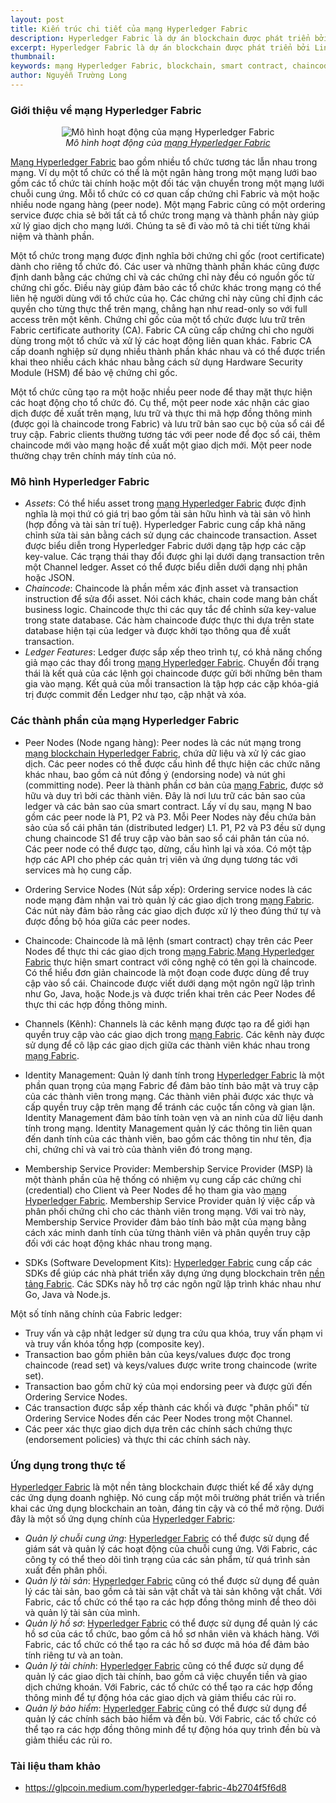 ```yaml
---
layout: post
title: Kiến trúc chi tiết của mạng Hyperledger Fabric
description: Hyperledger Fabric là dự án blockchain được phát triển bởi Linux Foundation. Hyperledger Fabric được thiết kế như một nền tảng để phát triển các ứng dụng có kiến trúc module, cho phép nhiều tổ chức tương tác lẫn nhau trong mạng.
excerpt: Hyperledger Fabric là dự án blockchain được phát triển bởi Linux Foundation. Hyperledger Fabric được thiết kế như một nền tảng để phát triển các ứng dụng có kiến trúc module, cho phép nhiều tổ chức tương tác lẫn nhau trong mạng.
thumbnail: 
keywords: mạng Hyperledger Fabric, blockchain, smart contract, chaincode, Membership Service Provider, peer, ledger, Hyperledger
author: Nguyễn Trường Long
---
```



### Giới thiệu về mạng Hyperledger Fabric

<figure class="image">
<center>
  <img src="https://nguyentruonglong.net/images/HyperledgerFabricWorkFlow.png" alt="Mô hình hoạt động của mạng Hyperledger Fabric">
  <figcaption>
	  <i>Mô hình hoạt động của <a href="https://nguyentruonglong.net/kien-truc-chi-tiet-cua-mang-hyperledger-fabric.html" target="_blank">mạng Hyperledger Fabric</a></i>
  </figcaption>
</center>
</figure>

[Mạng Hyperledger Fabric](https://nguyentruonglong.net/kien-truc-chi-tiet-cua-mang-hyperledger-fabric.html) bao gồm nhiều tổ chức tương tác lẫn nhau trong mạng. Ví dụ một tổ chức có thể là một ngân hàng trong một mạng lưới bao gồm các tổ chức tài chính hoặc một đối tác vận chuyển trong một mạng lưới chuỗi cung ứng. Mỗi tổ chức có cơ quan cấp chứng chỉ Fabric và một hoặc nhiều node ngang hàng (peer node). Một mạng Fabric cũng có một ordering service được chia sẻ bởi tất cả tổ chức trong mạng và thành phần này giúp xử lý giao dịch cho mạng lưới. Chúng ta sẽ đi vào mô tả chi tiết từng khái niệm và thành phần.

Một tổ chức trong mạng được định nghĩa bởi chứng chỉ gốc (root certificate) dành cho riêng tổ chức đó. Các user và những thành phần khác cũng được định danh bằng các chứng chỉ và các chứng chỉ này đều có nguồn gốc từ chứng chỉ gốc. Điều này giúp đảm bảo các tổ chức khác trong mạng có thể liên hệ người dùng với tổ chức của họ. Các chứng chỉ này cũng chỉ định các quyền cho từng thực thể trên mạng, chẳng hạn như read-only so với full access trên một kênh.
Chứng chỉ gốc của một tổ chức được lưu trữ trên Fabric certificate authority (CA). Fabric CA cũng cấp chứng chỉ cho người dùng trong một tổ chức và xử lý các hoạt động liên quan khác. Fabric CA cấp doanh nghiệp sử dụng nhiều thành phần khác nhau và có thể được triển khai theo nhiều cách khác nhau bằng cách sử dụng Hardware Security Module (HSM) để bảo vệ chứng chỉ gốc.

Một tổ chức cũng tạo ra một hoặc nhiều peer node để thay mặt thực hiện các hoạt động cho tổ chức đó. Cụ thể, một peer node xác nhận các giao dịch được đề xuất trên mạng, lưu trữ và thực thi mã hợp đồng thông minh (được gọi là chaincode trong Fabric) và lưu trữ bản sao cục bộ của sổ cái để truy cập. Fabric clients thường tương tác với peer node để đọc sổ cái, thêm chaincode mới vào mạng hoặc đề xuất một giao dịch mới. Một peer node thường chạy trên chính máy tính của nó.

### Mô hình Hyperledger Fabric

- <i>Assets</i>: Có thể hiểu asset trong [mạng Hyperledger Fabric](https://nguyentruonglong.net/kien-truc-chi-tiet-cua-mang-hyperledger-fabric.html) được định nghĩa là mọi thứ có giá trị bao gồm tài sản hữu hình và tài sản vô hình (hợp đồng và tài sản trí tuệ). Hyperledger Fabric cung cấp khả năng chỉnh sửa tài sản bằng cách sử dụng các chaincode transaction. Asset được biểu diễn trong Hyperledger Fabric dưới dạng tập hợp các cặp key-value. Các trạng thái thay đổi được ghi lại dưới dạng transaction trên một Channel ledger. Asset có thể được biểu diễn dưới dạng nhị phân hoặc JSON.
- <i>Chaincode</i>: Chaincode là phần mềm xác định asset và transaction instruction để sửa đổi asset. Nói cách khác, chain code mang bản chất business logic. Chaincode thực thi các quy tắc để chỉnh sửa key-value trong state database. Các hàm chaincode được thực thi dựa trên state database hiện tại của ledger và được khởi tạo thông qua đề xuất transaction.
- <i>Ledger Features</i>: Ledger được sắp xếp theo trình tự, có khả năng chống giả mạo các thay đổi trong [mạng Hyperledger Fabric](https://nguyentruonglong.net/kien-truc-chi-tiet-cua-mang-hyperledger-fabric.html). Chuyển đổi trạng thái là kết quả của các lệnh gọi chaincode được gửi bởi những bên tham gia vào mạng. Kết quả của mỗi transaction là tập hợp các cặp khóa-giá trị được commit đến Ledger như tạo, cập nhật và xóa.

### Các thành phần của mạng Hyperledger Fabric

 - Peer Nodes (Node ngang hàng): Peer nodes là các nút mạng trong [mạng blockchain Hyperledger Fabric](https://nguyentruonglong.net/kien-truc-chi-tiet-cua-mang-hyperledger-fabric.html), chứa dữ liệu và xử lý các giao dịch. Các peer nodes có thể được cấu hình để thực hiện các chức năng khác nhau, bao gồm cả nút đồng ý (endorsing node) và nút ghi (committing node). Peer là thành phần cơ bản của [mạng Fabric](https://nguyentruonglong.net/kien-truc-chi-tiet-cua-mang-hyperledger-fabric.html), được sở hữu và duy trì bởi các thành viên. Đây là nơi lưu trữ các bản sao của ledger và các bản sao của smart contract. Lấy ví dụ sau, mạng N bao gồm các peer node là P1, P2 và P3. Mỗi Peer Nodes này đều chứa bản sảo của sổ cái phân tán (distributed ledger) L1. P1, P2 và P3 đều sử dụng chung chaincode S1 để truy cập vào bản sao sổ cái phân tán của nó. Các peer node có thể được tạo, dừng, cấu hình lại và xóa. Có một tập hợp các API cho phép các quản trị viên và ứng dụng tương tác với services mà họ cung cấp.

 - Ordering Service Nodes (Nút sắp xếp): Ordering service nodes là các node mạng đảm nhận vai trò quản lý các giao dịch trong [mạng Fabric](https://nguyentruonglong.net/kien-truc-chi-tiet-cua-mang-hyperledger-fabric.html). Các nút này đảm bảo rằng các giao dịch được xử lý theo đúng thứ tự và được đồng bộ hóa giữa các peer nodes.

 - Chaincode: Chaincode là mã lệnh (smart contract) chạy trên các Peer Nodes để thực thi các giao dịch trong [mạng Fabric](https://nguyentruonglong.net/kien-truc-chi-tiet-cua-mang-hyperledger-fabric.html).[Mạng Hyperledger Fabric](https://nguyentruonglong.net/kien-truc-chi-tiet-cua-mang-hyperledger-fabric.html) thực hiện smart contract với công nghệ có tên gọi là chaincode. Có thể hiểu đơn giản chaincode là một đoạn code được dùng để truy cập vào sổ cái. Chaincode được viết dưới dạng một ngôn ngữ lập trình như Go, Java, hoặc Node.js và được triển khai trên các Peer Nodes để thực thi các hợp đồng thông minh.

 - Channels (Kênh): Channels là các kênh mạng được tạo ra để giới hạn quyền truy cập vào các giao dịch trong [mạng Fabric](https://nguyentruonglong.net/kien-truc-chi-tiet-cua-mang-hyperledger-fabric.html). Các kênh này được sử dụng để cô lập các giao dịch giữa các thành viên khác nhau trong [mạng Fabric](https://nguyentruonglong.net/kien-truc-chi-tiet-cua-mang-hyperledger-fabric.html).

 - Identity Management: Quản lý danh tính trong [Hyperledger Fabric](https://nguyentruonglong.net/kien-truc-chi-tiet-cua-mang-hyperledger-fabric.html) là một phần quan trọng của mạng Fabric để đảm bảo tính bảo mật và truy cập của các thành viên trong mạng. Các thành viên phải được xác thực và cấp quyền truy cập trên mạng để tránh các cuộc tấn công và gian lận. Identity Management đảm bảo tính toàn vẹn và an ninh của dữ liệu danh tính trong mạng. Identity Management quản lý các thông tin liên quan đến danh tính của các thành viên, bao gồm các thông tin như tên, địa chỉ, chứng chỉ và vai trò của thành viên đó trong mạng.
 
 - Membership Service Provider: Membership Service Provider (MSP) là một thành phần của hệ thống có nhiệm vụ cung cấp các chứng chỉ (credential) cho Client và Peer Nodes để họ tham gia vào [mạng Hyperledger Fabric](https://nguyentruonglong.net/kien-truc-chi-tiet-cua-mang-hyperledger-fabric.html). Membership Service Provider quản lý việc cấp và phân phối chứng chỉ cho các thành viên trong mạng. Với vai trò này, Membership Service Provider đảm bảo tính bảo mật của mạng bằng cách xác minh danh tính của từng thành viên và phân quyền truy cập đối với các hoạt động khác nhau trong mạng.
 
 - SDKs (Software Development Kits): [Hyperledger Fabric](https://nguyentruonglong.net/kien-truc-chi-tiet-cua-mang-hyperledger-fabric.html) cung cấp các SDKs để giúp các nhà phát triển xây dựng ứng dụng blockchain trên [nền tảng Fabric](https://nguyentruonglong.net/kien-truc-chi-tiet-cua-mang-hyperledger-fabric.html). Các SDKs này hỗ trợ các ngôn ngữ lập trình khác nhau như Go, Java và Node.js.

Một số tính năng chính của Fabric ledger:
-	Truy vấn và cập nhật ledger sử dụng tra cứu qua khóa, truy vấn phạm vi và truy vấn khóa tổng hợp (composite key).
-	Transaction bao gồm phiên bản của keys/values được đọc trong chaincode (read set) và keys/values được write trong chaincode (write set).
-	Transaction bao gồm chữ ký của mọi endorsing peer và được gửi đến Ordering Service Nodes.
-	Các transaction được sắp xếp thành các khối và được "phân phối" từ Ordering Service Nodes đến các Peer Nodes trong một Channel.
-	Các peer xác thực giao dịch dựa trên các chính sách chứng thực (endorsement policies) và thực thi các chính sách này.

### Ứng dụng trong thực tế

[Hyperledger Fabric](https://nguyentruonglong.net/kien-truc-chi-tiet-cua-mang-hyperledger-fabric.html) là một nền tảng blockchain được thiết kế để xây dựng các ứng dụng doanh nghiệp. Nó cung cấp một môi trường phát triển và triển khai các ứng dụng blockchain an toàn, đáng tin cậy và có thể mở rộng. Dưới đây là một số ứng dụng chính của [Hyperledger Fabric](https://nguyentruonglong.net/kien-truc-chi-tiet-cua-mang-hyperledger-fabric.html):

 - <i>Quản lý chuỗi cung ứng</i>: [Hyperledger Fabric](https://nguyentruonglong.net/kien-truc-chi-tiet-cua-mang-hyperledger-fabric.html) có thể được sử dụng để giám sát và quản lý các hoạt động của chuỗi cung ứng. Với Fabric, các công ty có thể theo dõi tình trạng của các sản phẩm, từ quá trình sản xuất đến phân phối.
 - <i>Quản lý tài sản</i>: [Hyperledger Fabric](https://nguyentruonglong.net/kien-truc-chi-tiet-cua-mang-hyperledger-fabric.html) cũng có thể được sử dụng để quản lý các tài sản, bao gồm cả tài sản vật chất và tài sản không vật chất. Với Fabric, các tổ chức có thể tạo ra các hợp đồng thông minh để theo dõi và quản lý tài sản của mình.
 - <i>Quản lý hồ sơ</i>: [Hyperledger Fabric](https://nguyentruonglong.net/kien-truc-chi-tiet-cua-mang-hyperledger-fabric.html) có thể được sử dụng để quản lý các hồ sơ của các tổ chức, bao gồm cả hồ sơ nhân viên và khách hàng. Với Fabric, các tổ chức có thể tạo ra các hồ sơ được mã hóa để đảm bảo tính riêng tư và an toàn.
 - <i>Quản lý tài chính</i>: [Hyperledger Fabric](https://nguyentruonglong.net/kien-truc-chi-tiet-cua-mang-hyperledger-fabric.html) cũng có thể được sử dụng để quản lý các giao dịch tài chính, bao gồm cả việc chuyển tiền và giao dịch chứng khoán. Với Fabric, các tổ chức có thể tạo ra các hợp đồng thông minh để tự động hóa các giao dịch và giảm thiểu các rủi ro.
 - <i>Quản lý bảo hiểm</i>: [Hyperledger Fabric](https://nguyentruonglong.net/kien-truc-chi-tiet-cua-mang-hyperledger-fabric.html) cũng có thể được sử dụng để quản lý các chính sách bảo hiểm và đền bù. Với Fabric, các tổ chức có thể tạo ra các hợp đồng thông minh để tự động hóa quy trình đền bù và giảm thiểu các rủi ro.

### Tài liệu tham khảo

* <a href="https://glpcoin.medium.com/hyperledger-fabric-4b2704f5f6d8" target="_blank">https://glpcoin.medium.com/hyperledger-fabric-4b2704f5f6d8</a>


